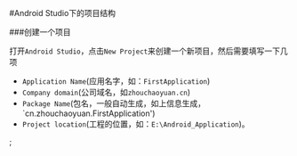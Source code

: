 #Android Studio下的项目结构

###创建一个项目

打开`Android Studio`，点击`New Project`来创建一个新项目，然后需要填写一下几项

- `Application Name`(应用名字，如：`FirstApplication`)
- `Company domain`(公司域名，如`zhouchaoyuan.cn`)
- `Package Name`(包名，一般自动生成，如上信息生成，`cn.zhouchaoyuan.FirstApplication')
- `Project location`(工程的位置，如：`E:\Android_Application`)。

;